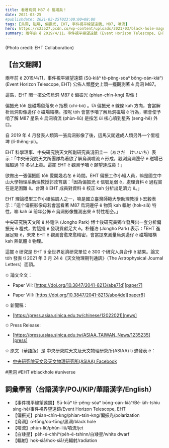 ```yaml
---
title: 看著烏洞 M87 ê 磁場矣！
date: 2021-03-25
#publishdate: 2021-03-25T023:00:00+08:00
tags: [烏洞, 磁場, 偏振光, EHT, 事件視平線望遠鏡, M87, 噴流]
hero: https://s23527.pcdn.co/wp-content/uploads/2021/03/black-hole-magnetic-field-738x745.jpg.optimal.jpg
summary: 兩年前 ê 2019/4/11，事件視平線望遠鏡 (Event Horizon Telescope, EHT) 公佈人類歷史上頭一擺觀測著 ê 烏洞 M87。這馬，事件視平線望遠鏡 EHT 閣一擺公佈烏洞 M87 ê 偏振光影像！
---
```

(Photo credit: EHT Collaboration)







## 【台文翻譯】

兩年前 ê 2019/4/11，事件視平線望遠鏡 (Sū-kiāⁿ tē-pêng-sòaⁿ bōng-oán-kiàⁿ) (Event Horizon Telescope, EHT) 公佈人類歷史上頭一擺觀測著 ê 烏洞 M87。

這馬，EHT 閣一擺公佈烏洞 M87 ê 偏振光 (phian-chìn-kng) 影像！

偏振光 to̍h 是磁場留落來 ê 指模 (chí-bô͘) 。Ùi 偏振光 ê 線條 kah 方向，會當解析烏洞影像邊仔 ê 磁場結構。按呢 to̍h 會當予咱了解烏洞磁場 ê 行為，嘛會使予咱了解 M87 星系 ê 烏洞噴流 (phùn-liû) 是按怎 ùi 核心噴到星系 (seng-hē) 外口。

自 2019 年 4 月發表人類第一張烏洞影像了後，這馬又閣達成人類另外一个里程埤 (lí-thêng-pi)。

EHT 科學理事、中央研究院天文所副研究員淺田圭一（あさだ　けいいち）表示：「中央研究院天文所團隊為著欲了解烏洞噴流 ê 形成，觀測烏洞邊仔 ê 磁場已經超過 10 冬以上矣。這擺 EHT ê 觀測予咱 ê 願望達成矣！」

欲做出一張偏振圖 to̍h 愛開幾若冬 ê 時間。EHT 偏振工作小組人員，嘛是國立中山大學物理系助理教授郭政育講：「因為偏振光 ê 信號足弱 ê，處理資料 ê 過程實在是足困難 ê。台灣 ê EHT 成員對資料 ê 校正 kah 分析出足濟力 ê。」

EHT 理論模型工作小組協調人之一，嘛是國立臺灣師範大學助理教授卜宏毅表示：「這个偏振影像毋若會當看著 M87 烏洞邊仔 ê 物質 kah 輻射 (hok-siā) 特性，嘛 kah ùi 前年公佈 ê 烏洞影像推測出來 ê 特性相仝。」

中央研究院天文所 ê 朴鍾浩 (Jongho Park) 博士後研究員獨立發展出一套分析偏振光 ê 程式，對這擺 ê 發現貢獻足大 ê。朴鍾浩 (Jongho Park) 表示：「EHT 進展足緊 ê，未來 EHT ê 觀測會愈來愈精密，會當提來測量烏洞邊仔 ê 磁場結構 kah 熱氣體 ê 物理。

這擺 ê 研究是 EHT tī 全世界足濟研究單位 ê 300 个研究人員合作 ê 結果。論文 to̍h 發表 tī 2021 年 3 月 24 ê《天文物理期刊通訊》（The Astrophysical Journal Letters）面頂。



✩ 論文全文：

- Paper VII: [https://doi.org/10.3847/2041-8213/abe71d][paper7]

- Paper VIII: [https://doi.org/10.3847/2041-8213/abe4de][paper8]

✩ 新聞稿：

- [https://press.asiaa.sinica.edu.tw/chinese/12022021][news]

✩ Press Release:

- [https://press.asiaa.sinica.edu.tw/ASIAA_TAIWAN_News/1235235][press]


✩ 原文（華語版）是 中央研究院天文及天文物理研究所(ASIAA) tī 遮發表 ê：

- [中央研究院天文及天文物理研究所(ASIAA) Facebook][fb]

\#黑洞 \#EHT \#blackhole \#universe


## 詞彙學習（台語漢字/POJ/KIP/華語漢字/English）

- 【事件視平線望遠鏡】Sū-kiāⁿ tē-pêng-sòaⁿ bōng-oán-kiàⁿ/Bé-ia̍h-tshiu sing-hē/事件視界望遠鏡/Event Horizon Telescope, EHT
- 【偏振光】phian-chìn-kng/phian-tsìn-kng/偏振光/polarization
- 【烏洞】o͘-tōng/oo-tōng/黑洞/black hole
- 【噴流】phùn-liû/phùn-liû/噴流/jet
- 【白矮星】pe̍h-é-chhiⁿ/pe̍h-é-tshinn/白矮星/white dwarf
- 【輻射】hok-siā/hok-siā/光輻射/radiation


[paper7]: https://doi.org/10.3847/2041-8213/abe71d
[paper8]: https://doi.org/10.3847/2041-8213/abe4de
[news]: https://press.asiaa.sinica.edu.tw/chinese/12022021
[press]: https://press.asiaa.sinica.edu.tw/ASIAA_TAIWAN_News/1235235
[fb]: https://www.facebook.com/sinicaedu/photos/a.1671785293137244/2805290593120036/
